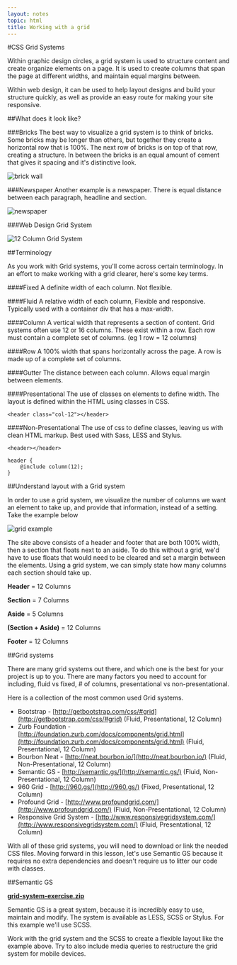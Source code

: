 ```yaml
---
layout: notes
topic: html
title: Working with a grid
---
```


#CSS Grid Systems

Within graphic design circles, a grid system is used to structure content and create organize elements on a page.  It is used to create columns that span the page at different widths, and maintain equal margins between.

Within web design, it can be used to help layout designs and build your structure quickly, as well as provide an easy route for making your site responsive.


##What does it look like?

###Bricks
The best way to visualize a grid system is to think of bricks. Some bricks may be longer than others, but together they create a horizontal row that is 100%. The next row of bricks is on top of that row, creating a structure. In between the bricks is an equal amount of cement that gives it spacing and it's distinctive look.

![brick wall](http://i.imgur.com/qnoiBnUl.jpg)

###Newspaper
Another example is a newspaper. There is equal distance between each paragraph, headline and section.

![newspaper](http://i.imgur.com/nWvJRrD.jpg)

###Web Design Grid System

![12 Column Grid System](http://i.imgur.com/f2IfouCl.png)

##Terminology

As you work with Grid systems, you'll come across certain terminology. In an effort to make working with a grid clearer, here's some key terms.

####Fixed
A definite width of each column. Not flexible.

####Fluid
A relative width of each column, Flexible and responsive. Typically used with a container div that has a max-width.

####Column
A vertical width that represents a section of content. Grid systems often use 12 or 16 columns. These exist within a row. Each row must contain a complete set of columns. (eg 1 row = 12 columns)

####Row
A 100% width that spans horizontally across the page. A row is made up of a complete set of columns.

####Gutter
The distance between each column. Allows equal margin between elements.

####Presentational
The use of classes on elements to define width. The layout is defined within the HTML using classes in CSS.

	<header class="col-12"></header>

####Non-Presentational
The use of css to define classes, leaving us with clean HTML markup. Best used with Sass, LESS and Stylus.

	<header></header>

	header {
		@include column(12);
	}

##Understand layout with a Grid system

In order to use a grid system, we visualize the number of columns we want an element to take up, and provide that information, instead of a setting. Take the example below

![grid example](http://i.imgur.com/ZUPVIk7l.png)

The site above consists of a header and footer that are both 100% width, then a section that floats next to an aside. To do this without a grid, we'd have to use floats that would need to be cleared and set a margin between the elements. Using a grid system, we can simply state how many columns each section should take up.

**Header** = 12 Columns

**Section** = 7 Columns

**Aside** = 5 Columns

**(Section + Aside)** = 12 Columns

**Footer** = 12 Columns

##Grid systems

There are many grid systems out there, and which one is the best for your project is up to you. There are many factors you need to account for including, fluid vs fixed, # of columns, presentational vs non-presentational.

Here is a collection of the most common used Grid systems.

* Bootstrap - [http://getbootstrap.com/css/#grid](http://getbootstrap.com/css/#grid) (Fluid, Presentational, 12 Column)
* Zurb Foundation - [http://foundation.zurb.com/docs/components/grid.html](http://foundation.zurb.com/docs/components/grid.html) (Fluid, Presentational, 12 Column)
* Bourbon Neat - [http://neat.bourbon.io/](http://neat.bourbon.io/) (Fluid, Non-Presentational, 12 Column)
* Semantic GS - [http://semantic.gs/](http://semantic.gs/) (Fluid, Non-Presentational, 12 Column)
* 960 Grid - [http://960.gs/](http://960.gs/) (Fixed, Presentational, 12 Column)
* Profound Grid - [http://www.profoundgrid.com/](http://www.profoundgrid.com/) (Fluid, Non-Presentational, 12 Column)
* Responsive Grid System - [http://www.responsivegridsystem.com/](http://www.responsivegridsystem.com/) (Fluid, Presentational, 12 Column)

With all of these grid systems, you will need to download or link the needed CSS files. Moving forward in this lesson, let's use Semantic GS because it requires no extra dependencies and doesn't require us to litter our code with classes.

##Semantic GS

<a href="exercises/semanticelements/grid-system-exercise.zip" class="exercise">**grid-system-exercise.zip**</a>

Semantic GS is a great system, because it is incredibly easy to use, maintain and modify.
The system is available as LESS, SCSS or Stylus. For this example we'll use SCSS.

Work with the grid system and the SCSS to create a flexible layout like the example above. Try to also include media queries to restructure the grid system for mobile devices.